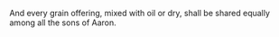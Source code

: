 And every grain offering, mixed with oil or dry, shall be shared equally among all the sons of Aaron.
